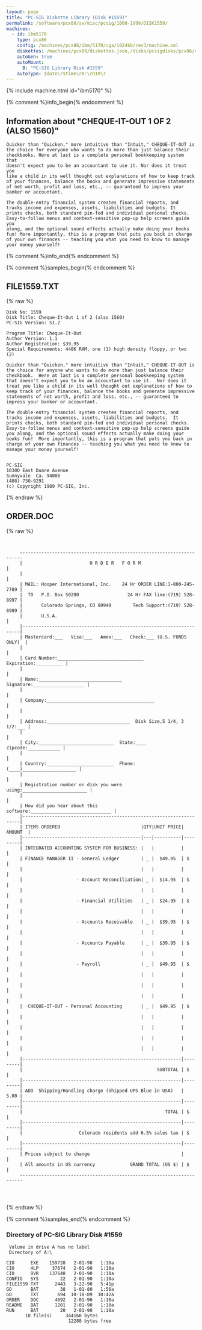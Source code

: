 ```yaml
---
layout: page
title: "PC-SIG Diskette Library (Disk #1559)"
permalink: /software/pcx86/sw/misc/pcsig/1000-1999/DISK1559/
machines:
  - id: ibm5170
    type: pcx86
    config: /machines/pcx86/ibm/5170/cga/1024kb/rev3/machine.xml
    diskettes: /machines/pcx86/diskettes.json,/disks/pcsigdisks/pcx86/diskettes.json
    autoGen: true
    autoMount:
      B: "PC-SIG Library Disk #1559"
    autoType: $date\r$time\rB:\rDIR\r
---
```


{% include machine.html id="ibm5170" %}

{% comment %}info_begin{% endcomment %}

## Information about "CHEQUE-IT-OUT 1 OF 2 (ALSO 1560)"

    Quicker than "Quicken," more intuitive than "Intuit," CHEQUE-IT-OUT is
    the choice for everyone who wants to do more than just balance their
    checkbooks. Here at last is a complete personal bookkeeping system that
    doesn't expect you to be an accountant to use it. Nor does it treat you
    like a child in its well thought out explanations of how to keep track
    of your finances, balance the books and generate impressive statements
    of net worth, profit and loss, etc., -- guaranteed to impress your
    banker or accountant.
    
    The double-entry financial system creates financial reports, and
    tracks income and expenses, assets, liabilities and budgets. It
    prints checks, both standard pin-fed and individual personal checks.
    Easy-to-follow menus and context-sensitive pop-up help screens guide you
    along, and the optional sound effects actually make doing your books
    fun! More importantly, this is a program that puts you back in charge
    of your own finances -- teaching you what you need to know to manage
    your money yourself!
{% comment %}info_end{% endcomment %}

{% comment %}samples_begin{% endcomment %}

## FILE1559.TXT

{% raw %}
```
Disk No: 1559                                                           
Disk Title: Cheque-It-Out 1 of 2 (also 1560)                            
PC-SIG Version: S1.2                                                    
                                                                        
Program Title: Cheque-It-Out                                            
Author Version: 1.1                                                     
Author Registration: $39.95                                             
Special Requirements: 448K RAM, one (1) high density floppy, or two (2) 
                                                                        
Quicker than "Quicken," more intuitive than "Intuit," CHEQUE-IT-OUT is  
the choice for anyone who wants to do more than just balance their      
checkbook.  Here at last is a complete personal bookkeeping system      
that doesn't expect you to be an accountant to use it.  Nor does it     
treat you like a child in its well thought out explanations of how to   
keep track of your finances, balance the books and generate impressive  
statements of net worth, profit and loss, etc., -- guaranteed to        
impress your banker or accountant.                                      
                                                                        
The double-entry financial system creates financial reports, and        
tracks income and expenses, assets, liabilities and budgets.  It        
prints checks, both standard pin-fed and individual personal checks.    
Easy-to-follow menus and context-sensitive pop-up help screens guide    
you along, and the optional sound effects actually make doing your      
books fun!  More importantly, this is a program that puts you back in   
charge of your own finances -- teaching you what you need to know to    
manage your money yourself!                                             
                                                                        
                                                                        
PC-SIG                                                                  
1030D East Duane Avenue                                                 
Sunnyvale  Ca. 94086                                                    
(408) 730-9291                                                          
(c) Copyright 1989 PC-SIG, Inc.                                         
```
{% endraw %}

## ORDER.DOC

{% raw %}
```


     -----------------------------------------------------------------------
     |                         O R D E R   F O R M                         |
     |                                                                     |
     | MAIL: Hooper International, Inc.    24 Hr ORDER LINE:1-800-245-7789 |
     |  TO   P.O. Box 50200                  24 Hr FAX line:(719) 528-8997 |
     |       Colorado Springs, CO 80949        Tech Support:(719) 528-8989 |
     |       U.S.A.                                                        |
     |---------------------------------------------------------------------|
     | Mastercard:___   Visa:___   Amex:___   Check:___ (U.S. FUNDS ONLY)  |
     |                                                                     |
     | Card Number:________________________________  Expiration:__________ |
     |                                                                     |
     | Name:_______________________________  Signature:___________________ |
     |                                                                     |
     | Company:________________________________________                    |
     |                                                                     |
     | Address:_______________________________  Disk Size,5 1/4, 3 1/2:___ |
     |                                                                     |
     | City:____________________________  State:____  Zipcode:____________ |
     |                                                                     |
     | Country:_________________________  Phone:(____)____________________ |
     |                                                                     |
     | Registration number on disk you were using:________________________ |
     |                                                                     |
     | How did you hear about this software:______________________________ |
     |---------------------------------------------------------------------|
     | ITEMS ORDERED                              |QTY|UNIT PRICE| AMOUNT  |
     |--------------------------------------------|---|----------|---------|
     | INTEGRATED ACCOUNTING SYSTEM FOR BUSINESS: |   |          |         |
     | FINANCE MANAGER II - General Ledger        | _ |  $49.95  | $       |
     |                                            |   |          |         |
     |                    - Account Reconciliation| _ |  $14.95  | $       |
     |                                            |   |          |         |
     |                    - Financial Utilities   | _ |  $24.95  | $       |
     |                                            |   |          |         |
     |                    - Accounts Receivable   | _ |  $39.95  | $       |
     |                                            |   |          |         |
     |                    - Accounts Payable      | _ |  $39.95  | $       |
     |                                            |   |          |         |
     |                    - Payroll               | _ |  $49.95  | $       |
     |                                            |   |          |         |
     |                                            |   |          |         |
     |                                            |   |          |         |
     |  CHEQUE-IT-OUT - Personal Accounting       | _ |  $49.95  | $       |
     |                                            |   |          |         |
     |                                            |   |          |         |
     |                                            |   |          |         |
     |                                            |   |          |         |
     |-----------------------------------------------------------|---------|
     |                                                  SUBTOTAL | $       |
     |-----------------------------------------------------------|---------|
     | ADD  Shipping/Handling charge (Shipped UPS Blue in USA)   |    5.00 |
     |-----------------------------------------------------------|---------|
     |                                                     TOTAL | $       |
     |-----------------------------------------------------------|---------|
     |                     Colorado residents add 6.5% sales tax | $       |
     |-----------------------------------------------------------|---------|
     | Prices subject to change                                  |         |
     | All amounts in US currency             GRAND TOTAL (US $) | $       |
     -----------------------------------------------------------------------




```
{% endraw %}

{% comment %}samples_end{% endcomment %}

### Directory of PC-SIG Library Disk #1559

     Volume in drive A has no label
     Directory of A:\

    CIO      EXE    159728   2-01-90   1:10a
    CIO      HLP     37674   2-01-90   1:10a
    CIO      OVR    137648   2-01-90   1:10a
    CONFIG   SYS        22   2-01-90   1:10a
    FILE1559 TXT      2443   3-22-90   5:41p
    GO       BAT        38   1-01-80   1:56a
    GO       TXT       694  10-18-89  10:42a
    ORDER    DOC      4692   2-01-90   1:10a
    README   BAT      1201   2-01-90   1:10a
    RUN      BAT        20   2-01-90   1:10a
           10 file(s)     344160 bytes
                           12288 bytes free
